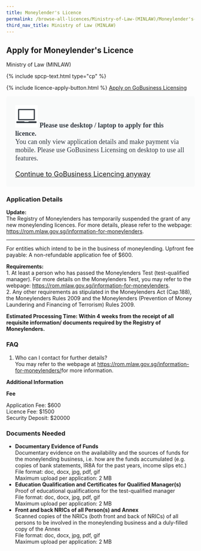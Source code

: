```yaml
---
title: Moneylender's Licence
permalink: /browse-all-licences/Ministry-of-Law-(MINLAW)/Moneylender's-Licence
third_nav_title: Ministry of Law (MINLAW)
---
```


## Apply for Moneylender's Licence

Ministry of Law (MINLAW)

{% include spcp-text.html type="cp" %}

{% include licence-apply-button.html %}
<a class="btn" id = "desktopNotice" href="https://licence1.business.gov.sg/feportal/web/frontier/eAdvisor?redirection=true&selectedLicenceIds=18" target="_blank" rel="noopener">Apply on GoBusiness Licensing</a>
<div id = "mobileNotice" style="background: #F9FAFA; border-radius: 5px; width: auto; height: auto; padding: 24px 24px; font-size: 18px; color: #313840;">
<img src="/images/laptop.svg" alt="" style="height: 60px; width: 60px; margin-left: 0px;">
<span style="font-weight: bold; font-family: hknova-bold; font-size: 18px; ">Please use desktop / laptop to apply for this licence.</span><br>
<span style="font-family: hknova-regular;">You can only view application details and make payment via mobile. Please use GoBusiness Licensing on desktop to use all features.</span><br><br>
<a id="mobileNotice" href="https://licence1.business.gov.sg/feportal/web/frontier/eAdvisor?redirection=true&selectedLicenceIds=18" target="_blank" rel="noopener">Continue to GoBusiness Licencing anyway</a>
</div>

<H3>Application Details</H3>

<p><strong>Update:</strong><br>
The Registry of Moneylenders has temporarily suspended the grant of any new moneylending licences. For more details, please refer to the webpage: <a href="https://rom.mlaw.gov.sg/information-for-moneylenders" target="_blank" rel="noopener">https://rom.mlaw.gov.sg/information-for-moneylenders</a>.</p>
 <hr>
 For entities which intend to be in the business of moneylending. Upfront fee payable: A non-refundable application fee of $600.<br>
 <p><strong>Requirements:</strong><br>
 1. At least a person who has passed the Moneylenders Test (test-qualified manager). For more details on the Moneylenders Test, you may refer to the webpage: <a href="https://rom.mlaw.gov.sg/information-for-moneylenders" target="_blank" rel="noopener">https://rom.mlaw.gov.sg/information-for-moneylenders</a>.<br>
 2. Any other requirements as stipulated in the Moneylenders Act (Cap.188), the Moneylenders Rules 2009 and the Moneylenders (Prevention of Money Laundering and Financing of Terrorism) Rules 2009.</p>
 <p><strong>Estimated Processing Time: Within 4 weeks from the receipt of all requisite information/ documents required by the Registry of Moneylenders.</strong></p>
 <p><H3>FAQ</H3></p>
 <ol>
 <li>Who can I contact for further details?<br>
 You may refer to the webpage at <a href="https://rom.mlaw.gov.sg/information-for-moneylenders/" target="_blank" rel="noopener">https://rom.mlaw.gov.sg/information-for-moneylenders/</a>for more information.</li>
 </ol>

<strong>Additional Information</strong>

<p><strong>Fee</strong></p>
 <p>Application Fee: $600<br>
 Licence Fee: $1500<br>
 Security Deposit: $20000</p>

<H3>Documents Needed</H3>

<ul>
 <li><strong>Documentary Evidence of Funds</strong><br>
 Documentary evidence on the availability and the sources of funds for the moneylending business, i.e. how are the funds accumulated (e.g. copies of bank statements, IR8A for the past years, income slips etc.)<br>
 File format: doc, docx, jpg, pdf, gif<br>
 Maximum upload per application: 2 MB</li>
 <li><strong>Education Qualification and Certificates for Qualified Manager(s)</strong><br>
 Proof of educational qualifications for the test-qualified manager<br>
 File format: doc, docx, jpg, pdf, gif<br>
 Maximum upload per application: 2 MB</li>
 <li><strong>Front and back NRICs of all Person(s) and Annex</strong><br>
 Scanned copies of the NRICs (both front and back of NRICs) of all persons to be involved in the moneylending business and a duly-filled copy of the Annex<br>
 File format: doc, docx, jpg, pdf, gif<br>
 Maximum upload per application: 2 MB</li>
  </ul>

